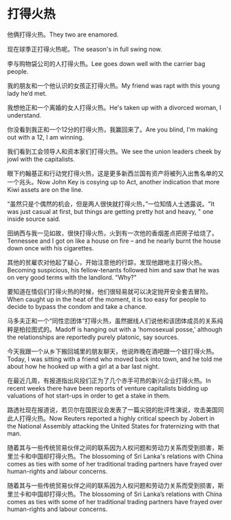 # 打得火热

<p><span class="chinese">他俩打得火热。</span><span class="english">They two are enamored.</span></p>

<p><span class="chinese">现在球季正打得火热呢。</span><span class="english">The season's in full swing now.</span></p>

<p><span class="chinese">李与购物袋公司的人打得火热。</span><span class="english">Lee goes down well with the carrier bag people.</span></p>

<p><span class="chinese">我的朋友和一个他认识的女孩正打得火热。</span><span class="english">My friend was rapt with this young lady he’d met.</span></p>

<p><span class="chinese">我想他正和一个离婚的女人打得火热。</span><span class="english">He's taken up with a divorced woman, I understand.</span></p>

<p><span class="chinese">你没看到我正和一个12分的打得火热，我赢回来了。</span><span class="english">Are you blind, I'm making out with a 12, I am winning.</span></p>

<p><span class="chinese">我们看到工会领导人和资本家们打得火热。</span><span class="english">We see the union leaders cheek by jowl with the capitalists.</span></p>

<p><span class="chinese">眼下约翰基正和行动党打得火热，这是更多新西兰国有资产将被列入出售名单的又一个兆头。</span><span class="english">Now John Key is cosying up to Act, another indication that more Kiwi assets are on the line.</span></p>

<p><span class="chinese">“虽然只是个偶然的机会，但是两人很快就打得火热，”一位知情人士透露说。</span><span class="english">"It was just casual at first, but things are getting pretty hot and heavy, " one inside source said.</span></p>

<p><span class="chinese">田纳西与我一见如故，很快打得火热，火到有一次他的香烟差点把房子给烧了。</span><span class="english">Tennessee and I got on like a house on fire – and he nearly burnt the house down once with his cigarettes.</span></p>

<p><span class="chinese">其他的贫雇农对他起了疑心，开始注意他的行踪，发现他跟地主打得火热。</span><span class="english">Becoming suspicious, his fellow-tenants followed him and saw that he was on very good terms with the landlord. "Why?"</span></p>

<p><span class="chinese">要知道在情侣们打得火热的时候，他们很轻易就可以决定抛开安全套去冒险。</span><span class="english">When caught up in the heat of the moment, it is too easy for people to decide to bypass the condom and take a chance.</span></p>

<p><span class="chinese">马多夫正和一个“同性恋团体”打得火热，虽然据线人们说他和该团体成员的关系纯粹是柏拉图式的。</span><span class="english">Madoff is hanging out with a 'homosexual posse,' although the relationships are reportedly purely platonic, say sources.</span></p>

<p><span class="chinese">今天我跟一个从乡下搬回城里的朋友聊天，他说昨晚在酒吧跟一个妞打得火热。</span><span class="english">Today, I was sitting with a friend who moved back into town, and he told me about how he hooked up with a girl at a bar last night.</span></p>

<p><span class="chinese">在最近几周，有报道指出风投们正为了几个赤手可热的新兴企业打得火热。</span><span class="english">In recent weeks there have been reports of venture capitalists bidding up valuations of hot start-ups in order to get a stake in them.</span></p>

<p><span class="chinese">路透社现在报道说，若贝尔在国民议会发表了一篇尖锐的批评性演说，攻击美国同此人打得火热。</span><span class="english">Now Reuters reported a highly critical speech by Jobert in the National Assembly attacking the United States for fraternizing with that man.</span></p>

<p><span class="chinese">随着其与一些传统贸易伙伴之间的联系因为人权问题和劳动力关系而受到损害，斯里兰卡和中国却打得火热。</span><span class="english">The blossoming of Sri Lanka's relations with China comes as ties with some of her traditional trading partners have frayed over human-rights and labour concerns.</span></p>

<p><span class="chinese">随着其与一些传统贸易伙伴之间的联系因为人权问题和劳动力关系而受到损害，斯里兰卡和中国却打得火热。</span><span class="english">The blossoming of Sri Lanka’s relations with China comes as ties with some of her traditional trading partners have frayed over human-rights and labour concerns.</span></p>

